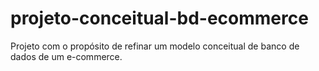 # projeto-conceitual-bd-ecommerce
Projeto com o propósito de refinar um modelo conceitual de banco de dados de um e-commerce.
